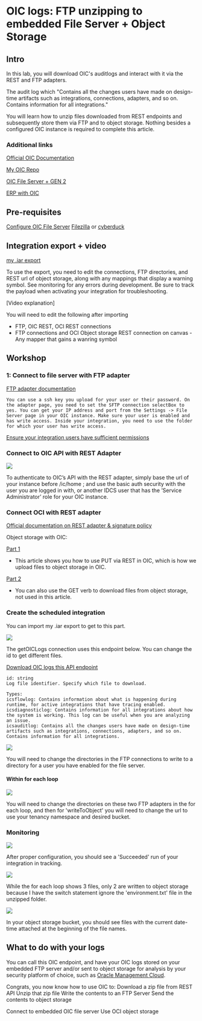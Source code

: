 # OIC logs: FTP unzipping to embedded File Server + Object Storage

## Intro

In this lab, you will download OIC's auditlogs and interact with it via the REST and FTP adapters.

The audit log which "Contains all the changes users have made on design-time artifacts such as integrations, connections, adapters, and so on. Contains information for all integrations."

You will learn how to unzip files downloaded from REST endpoints and subsequently store them via FTP and to object storage. Nothing besides a configured OIC instance is required to complete this article.

### Additional links

[Official OIC Documentation](https://docs.oracle.com/en/cloud/paas/integration-cloud/index.html)

[My OIC Repo](https://garyhostt.github.io/Oracle_Integration/)

[OIC File Server + GEN 2](https://github.com/GaryHostt/Oracle_Integration/blob/master/Intro.md)

[ERP with OIC](https://garyhostt.github.io/beginner_ERP_OIC/)

## Pre-requisites
[Configure OIC File Server](https://blogs.oracle.com/integration/embedded-file-server-sftp-in-oracle-integration)
[Filezilla](https://filezilla-project.org/) or [cyberduck](https://cyberduck.io/)

## Integration export + video

[my .iar export](https://github.com/GaryHostt/Oracle_Integration/raw/master/logscreenshots/OIC_LOG_COLLE_FTP_UNZIP_6_01.00.0000.iar)

To use the export, you need to edit the connections, FTP directories, and REST url of object storage, along with any mappings that display a warning symbol. See monitoring for any errors during development. Be sure to track the payload when activating your integration for troubleshooting.

[Video explanation]

You will need to edit the following after importing
  - FTP, OIC REST, OCI REST connections
  - FTP connections and OCI Object storage REST connection on canvas
  -Any mapper that gains a wanring symbol

## Workshop

### 1: Connect to file server with FTP adapter

[FTP adapter documentation](https://docs.oracle.com/en/cloud/paas/integration-cloud/ftp-adapter/create-connection.html#GUID-662EF1FD-2841-4A9A-87B3-FD8B8796510D)
```
You can use a ssh key you upload for your user or their password. On the adapter page, you need to set the SFTP connection selectBox to yes. You can get your IP address and port from the Settings -> File Server page in your OIC instance. Make sure your user is enabled and has write access. Inside your integration, you need to use the folder for which your user has write access.
```

[Ensure your integration users have sufficient permissions](https://blogs.oracle.com/integration/leveraging-oracle-integration-file-server-for-file-based-integrations-v2)

### Connect to OIC API with REST Adapter

![](Logscreenshots/1.png)

To authenticate to OIC’s API with the REST adapter, simply base the url of your instance before /ic/home ; and use the basic auth security with the user you are logged in with, or another IDCS user that has the ’Service Administrator’ role for your OIC instance.

### Connect OCI with REST adapter
[Official documentation on REST adapter & signature policy](https://docs.oracle.com/en/cloud/paas/integration-cloud/whats-new/index.html#INTWN-GUID-39D35E54-3FA5-4A44-A6FB-7C6496ED7E84)

Object storage with OIC:

[Part 1](https://redthunder.blog/2020/01/13/object-storage-with-oracle-integration-cloud-part-1/comment-page-1/)
- This article shows you how to use PUT via REST in OIC, which is how we upload files to object storage in OIC.

[Part 2](https://redthunder.blog/2020/03/20/object-storage-with-oracle-integration-cloud-part-2/)
- You can also use the GET verb to download files from object storage, not used in this article. 

### Create the scheduled integration

You can import my .iar export to get to this part.

![](Logscreenshots/2.png)

The getOICLogs connection uses this endpoint below. You can change the id to get different files.

[Download OIC logs this API endpoint](https://docs.oracle.com/en/cloud/paas/integration-cloud/rest-api/op-ic-api-integration-v1-monitoring-logs-id-get.html)
```
id: string
Log file identifier. Specify which file to download. 

Types:
icsflowlog: Contains information about what is happening during runtime, for active integrations that have tracing enabled.
icsdiagnosticlog: Contains information for all integrations about how the system is working. This log can be useful when you are analyzing an issue.
icsauditlog: Contains all the changes users have made on design-time artifacts such as integrations, connections, adapters, and so on. Contains information for all integrations.
```

![](Logscreenshots/3.png)

You will need to change the directories in the FTP connections to write to a directory for a user you have enabled for the file server.

#### Within for each loop

![](Logscreenshots/4.png)

You will need to change the directories on these two FTP adapters in the for each loop, and then for 'writeToObject' you will need to change the url to use your tenancy namespace and desired bucket.

### Monitoring

![](Logscreenshots/5.png)

After proper configuration, you should see a 'Succeeded' run of your integration in tracking.

![](Logscreenshots/6.png)

While the for each loop shows 3 files, only 2 are written to object storage because I have the switch statement ignore the 'environment.txt' file in the unzipped folder.

![](Logscreenshots/7.png)

In your object storage bucket, you should see files with the current date-time attached at the beginning of the file names. 

## What to do with your logs

You can call this OIC endpoint, and have your OIC logs stored on your embedded FTP server and/or sent to object storage for analysis by your security platform of choice, such as [Oracle Management Cloud](https://docs.oracle.com/en/cloud/paas/management-cloud/logcs/ingest-logs-oci-object-storage-buckets.html#GUID-4B2BED39-CF5F-450A-B0E5-6C36FBFB80F4).

Congrats, you now know how to use OIC to:
  Download a zip file from REST API
  Unzip that zip file
  Write the contents to an FTP Server
  Send the contents to object storage

  Connect to embedded OIC file server
  Use OCI object storage


